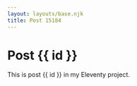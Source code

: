 ```yaml
---
layout: layouts/base.njk
title: Post 15184
---
```


# Post {{ id }}

This is post {{ id }} in my Eleventy project.
